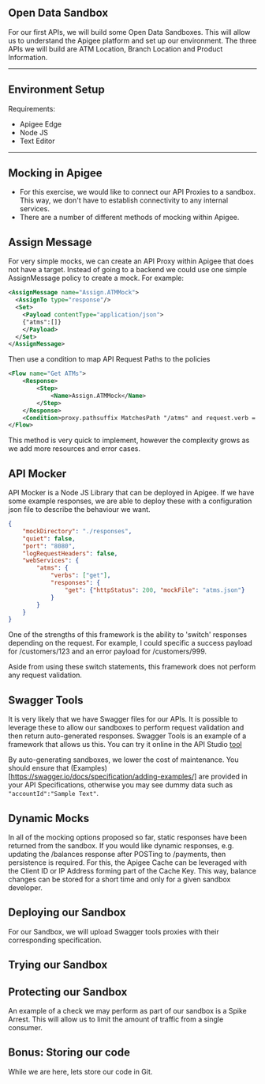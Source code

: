Open Data Sandbox
---

For our first APIs, we will build some Open Data Sandboxes. This will allow us to understand the Apigee platform and set up our environment. The three APIs we will build are ATM Location, Branch Location and Product Information.

---

Environment Setup
---

Requirements:
- Apigee Edge
- Node JS
- Text Editor

---

Mocking in Apigee
---

- For this exercise, we would like to connect our API Proxies to a sandbox. This way, we don't have to establish connectivity to any internal services.
- There are a number of different methods of mocking within Apigee.

Assign Message
---

For very simple mocks, we can create an API Proxy within Apigee that does not have a target. Instead of going to a backend we could use one simple AssignMessage policy to create a mock. For example:

```xml 
<AssignMessage name="Assign.ATMMock">
  <AssignTo type="response"/>
  <Set>
  	<Payload contentType="application/json">
	{"atms":[]}
	</Payload>
  </Set>
</AssignMessage>
```

Then use a condition to map API Request Paths to the policies

```xml
<Flow name="Get ATMs">
	<Response>
		<Step>
			<Name>Assign.ATMMock</Name>
		</Step>
	</Response>
	<Condition>proxy.pathsuffix MatchesPath "/atms" and request.verb = "GET"</Condition>
</Flow>
```

This method is very quick to implement, however the complexity grows as we add more resources and error cases.

API Mocker
---

API Mocker is a Node JS Library that can be deployed in Apigee. If we have some example responses, we are able to deploy these with a configuration json file to describe the behaviour we want. 

```json
{
    "mockDirectory": "./responses",
    "quiet": false,
    "port": "8080",
    "logRequestHeaders": false,
    "webServices": {
        "atms": {
            "verbs": ["get"],
            "responses": {
                "get": {"httpStatus": 200, "mockFile": "atms.json"}
            }
        }
    }
}
```

One of the strengths of this framework is the ability to 'switch' responses depending on the request. For example, I could specific a success payload for /customers/123 and an error payload for /customers/999. 

Aside from using these switch statements, this framework does not perform any request validation. 

Swagger Tools
---

It is very likely that we have Swagger files for our APIs. It is possible to leverage these to allow our sandboxes to perform request validation and then return auto-generated responses. Swagger Tools is an example of a framework that allows us this. You can try it online in the API Studio [tool](http://apistudio.io)

By auto-generating sandboxes, we lower the cost of maintenance. You should ensure that (Examples)[https://swagger.io/docs/specification/adding-examples/] are provided in your API Specifications, otherwise you may see dummy data such as `"accountId":"Sample Text"`.

Dynamic Mocks
---

In all of the mocking options proposed so far, static responses have been returned from the sandbox. If you would like dynamic responses, e.g. updating the /balances response after POSTing to /payments, then persistence is required. For this, the Apigee Cache can be leveraged with the Client ID or IP Address forming part of the Cache Key. This way, balance changes can be stored for a short time and only for a given sandbox developer.

Deploying our Sandbox
---

For our Sandbox, we will upload Swagger tools proxies with their corresponding specification.

Trying our Sandbox
---

Protecting our Sandbox
---

An example of a check we may perform as part of our sandbox is a Spike Arrest. This will allow us to limit the amount of traffic from a single consumer.

Bonus: Storing our code
---
While we are here, lets store our code in Git.

